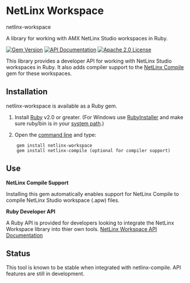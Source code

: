 # NetLinx Workspace

netlinx-workspace

A library for working with AMX NetLinx Studio workspaces in Ruby.

[![Gem Version](https://badge.fury.io/rb/netlinx-workspace.png)](http://badge.fury.io/rb/netlinx-workspace)
[![API Documentation](https://img.shields.io/badge/docs-api-blue.svg)](http://www.rubydoc.info/gems/netlinx-workspace)
[![Apache 2.0 License](https://img.shields.io/badge/license-Apache%202.0-yellowgreen.svg)](http://www.apache.org/licenses/LICENSE-2.0)

This library provides a developer API for working with NetLinx Studio workspaces
in Ruby. It also adds compiler support to the [NetLinx Compile](https://sourceforge.net/p/netlinx-compile/wiki/Home/)
gem for these workspaces.


## Installation

netlinx-workspace is available as a Ruby gem.

1. Install [Ruby](http://www.ruby-lang.org/en/downloads/) v2.0 or greater.
(For Windows use [RubyInstaller](http://rubyinstaller.org/) and make sure
ruby/bin is in your [system path](http://www.computerhope.com/issues/ch000549.htm).)

2. Open the [command line](http://www.addictivetips.com/windows-tips/windows-7-elevated-command-prompt-in-context-menu/)
and type:
```
    gem install netlinx-workspace
    gem install netlinx-compile (optional for compiler support)
```


## Use

**NetLinx Compile Support**

Installing this gem automatically enables support for NetLinx Compile to compile
NetLinx Studio workspace (.apw) files.


**Ruby Developer API**

A Ruby API is provided for developers looking to integrate the NetLinx Workspace
library into thier own tools.
[NetLinx Workspace API Documentation](http://rubydoc.info/gems/netlinx-workspace)


## Status

This tool is known to be stable when integrated with netlinx-compile.
API features are still in development.

